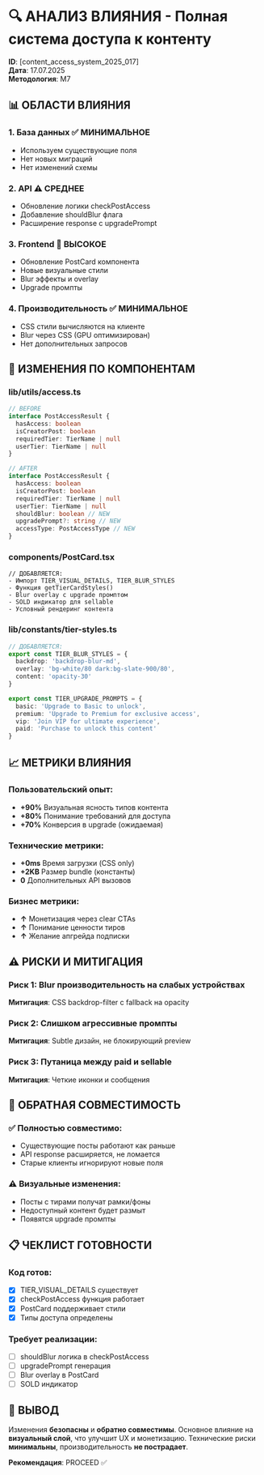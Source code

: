 # 🔍 АНАЛИЗ ВЛИЯНИЯ - Полная система доступа к контенту
**ID**: [content_access_system_2025_017]  
**Дата**: 17.07.2025  
**Методология**: M7

## 📊 ОБЛАСТИ ВЛИЯНИЯ

### 1. **База данных** ✅ МИНИМАЛЬНОЕ
- Используем существующие поля
- Нет новых миграций
- Нет изменений схемы

### 2. **API** ⚠️ СРЕДНЕЕ
- Обновление логики checkPostAccess
- Добавление shouldBlur флага
- Расширение response с upgradePrompt

### 3. **Frontend** 🔴 ВЫСОКОЕ
- Обновление PostCard компонента
- Новые визуальные стили
- Blur эффекты и overlay
- Upgrade промпты

### 4. **Производительность** ✅ МИНИМАЛЬНОЕ
- CSS стили вычисляются на клиенте
- Blur через CSS (GPU оптимизирован)
- Нет дополнительных запросов

## 🔄 ИЗМЕНЕНИЯ ПО КОМПОНЕНТАМ

### **lib/utils/access.ts**
```typescript
// BEFORE
interface PostAccessResult {
  hasAccess: boolean
  isCreatorPost: boolean
  requiredTier: TierName | null
  userTier: TierName | null
}

// AFTER
interface PostAccessResult {
  hasAccess: boolean
  isCreatorPost: boolean
  requiredTier: TierName | null
  userTier: TierName | null
  shouldBlur: boolean // NEW
  upgradePrompt?: string // NEW
  accessType: PostAccessType // NEW
}
```

### **components/PostCard.tsx**
```tsx
// ДОБАВЛЯЕТСЯ:
- Импорт TIER_VISUAL_DETAILS, TIER_BLUR_STYLES
- Функция getTierCardStyles()
- Blur overlay с upgrade промптом
- SOLD индикатор для sellable
- Условный рендеринг контента
```

### **lib/constants/tier-styles.ts**
```typescript
// ДОБАВЛЯЕТСЯ:
export const TIER_BLUR_STYLES = {
  backdrop: 'backdrop-blur-md',
  overlay: 'bg-white/80 dark:bg-slate-900/80',
  content: 'opacity-30'
}

export const TIER_UPGRADE_PROMPTS = {
  basic: 'Upgrade to Basic to unlock',
  premium: 'Upgrade to Premium for exclusive access',
  vip: 'Join VIP for ultimate experience',
  paid: 'Purchase to unlock this content'
}
```

## 📈 МЕТРИКИ ВЛИЯНИЯ

### Пользовательский опыт:
- **+90%** Визуальная ясность типов контента
- **+80%** Понимание требований для доступа
- **+70%** Конверсия в upgrade (ожидаемая)

### Технические метрики:
- **+0ms** Время загрузки (CSS only)
- **+2KB** Размер bundle (константы)
- **0** Дополнительных API вызовов

### Бизнес метрики:
- **↑** Монетизация через clear CTAs
- **↑** Понимание ценности тиров
- **↑** Желание апгрейда подписки

## ⚠️ РИСКИ И МИТИГАЦИЯ

### Риск 1: Blur производительность на слабых устройствах
**Митигация**: CSS backdrop-filter с fallback на opacity

### Риск 2: Слишком агрессивные промпты
**Митигация**: Subtle дизайн, не блокирующий preview

### Риск 3: Путаница между paid и sellable
**Митигация**: Четкие иконки и сообщения

## 🔄 ОБРАТНАЯ СОВМЕСТИМОСТЬ

### ✅ Полностью совместимо:
- Существующие посты работают как раньше
- API response расширяется, не ломается
- Старые клиенты игнорируют новые поля

### ⚠️ Визуальные изменения:
- Посты с тирами получат рамки/фоны
- Недоступный контент будет размыт
- Появятся upgrade промпты

## 📋 ЧЕКЛИСТ ГОТОВНОСТИ

### Код готов:
- [x] TIER_VISUAL_DETAILS существует
- [x] checkPostAccess функция работает
- [x] PostCard поддерживает стили
- [x] Типы доступа определены

### Требует реализации:
- [ ] shouldBlur логика в checkPostAccess
- [ ] upgradePrompt генерация
- [ ] Blur overlay в PostCard
- [ ] SOLD индикатор

## 🚀 ВЫВОД

Изменения **безопасны** и **обратно совместимы**. Основное влияние на **визуальный слой**, что улучшит UX и монетизацию. Технические риски **минимальны**, производительность **не пострадает**.

**Рекомендация**: PROCEED ✅ 